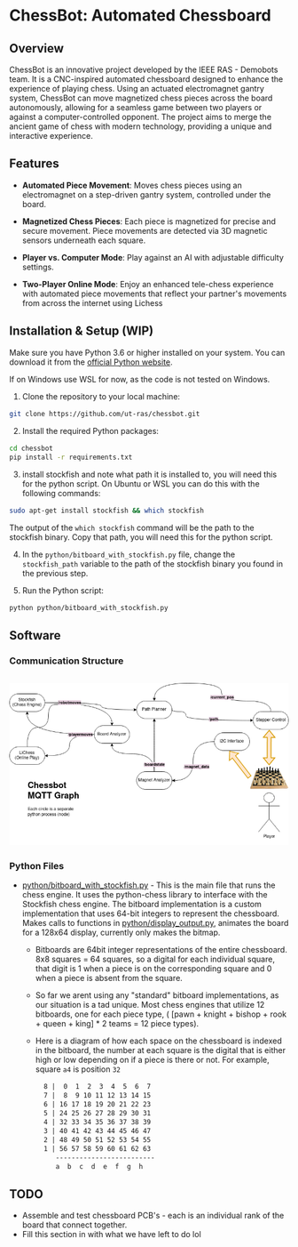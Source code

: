 # ChessBot: Automated Chessboard

## Overview

ChessBot is an innovative project developed by the IEEE RAS - Demobots team. It is a CNC-inspired automated chessboard designed to enhance the experience of playing chess. Using an actuated electromagnet gantry system, ChessBot can move magnetized chess pieces across the board autonomously, allowing for a seamless game between two players or against a computer-controlled opponent. The project aims to merge the ancient game of chess with modern technology, providing a unique and interactive experience.

## Features

- **Automated Piece Movement**: Moves chess pieces using an electromagnet on a step-driven gantry system, controlled under the board.

- **Magnetized Chess Pieces**: Each piece is magnetized for precise and secure movement. Piece movements are detected via 3D magnetic sensors underneath each square.

- **Player vs. Computer Mode**: Play against an AI with adjustable difficulty settings.

- **Two-Player Online Mode**: Enjoy an enhanced tele-chess experience with automated piece movements that reflect your partner's movements from across the internet using Lichess


## Installation & Setup (WIP)

Make sure you have Python 3.6 or higher installed on your system. You can download it from the [official Python website](https://www.python.org/downloads/).

If on Windows use WSL for now, as the code is not tested on Windows.


1. Clone the repository to your local machine:

```bash
git clone https://github.com/ut-ras/chessbot.git 
```

2. Install the required Python packages:

```bash
cd chessbot
pip install -r requirements.txt
```
3. install stockfish and note what path it is installed to, you will need this for the python script. On Ubuntu or WSL you can do this with the following commands:

```bash
sudo apt-get install stockfish && which stockfish
```
The output of the `which stockfish` command will be the path to the stockfish binary. Copy that path, you will need this for the python script.

4. In the `python/bitboard_with_stockfish.py` file, change the `stockfish_path` variable to the path of the stockfish binary you found in the previous step.

5. Run the Python script:

```bash
python python/bitboard_with_stockfish.py
```









## Software


### Communication Structure
![Communication Structure](HighLevelDiagram.drawio.png)
---
### Python Files
- [python/bitboard_with_stockfish.py](python/bitboard_with_stockfish.py) - This is the main file that runs the chess engine. It uses the python-chess library to interface with the Stockfish chess engine. The bitboard implementation is a custom implementation that uses 64-bit integers to represent the chessboard. Makes calls to functions in [python/display_output.py](python/display_output.py), animates the board for a 128x64 display, currently only makes the bitmap.

  - Bitboards are 64bit integer representations of the entire chessboard. 8x8 squares = 64 squares, so a digital for each individual square, that digit is 1 when a piece is on the corresponding square and 0 when a piece is absent from the square.
  - So far we arent using any "standard" bitboard implementations, as our situation is a tad unique. Most chess engines that utilize 12 bitboards, one for each piece type, ( [pawn + knight + bishop + rook + queen + king] * 2 teams = 12 piece types).
  - Here is a diagram of how each space on the chessboard is indexed in the bitboard, the number at each square is the digital that is either high or low depending on if a piece is there or not. For example, square `a4` is position `32`

     ``` 
       8 |  0  1  2  3  4  5  6  7
       7 |  8  9 10 11 12 13 14 15
       6 | 16 17 18 19 20 21 22 23
       5 | 24 25 26 27 28 29 30 31
       4 | 32 33 34 35 36 37 38 39
       3 | 40 41 42 43 44 45 46 47
       2 | 48 49 50 51 52 53 54 55
       1 | 56 57 58 59 60 61 62 63
          -------------------------
          a  b  c  d  e  f  g  h
      ```


## TODO
 - Assemble and test chessboard PCB's - each is an individual rank of the board that connect together.
-  Fill this section in with what we have left to do lol
